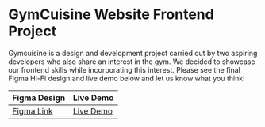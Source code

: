 # GymCuisine Website Frontend Project 
Gymcuisine is a design and development project carried out by two aspiring developers who also share an interest in the gym. We decided to showcase our frontend skills while incorporating this interest. Please see the final Figma Hi-Fi design and live demo below and let us know what you think!

| Figma Design | Live Demo |
| -------- | ---- |
|[Figma Link](https://www.dropbox.com/scl/fi/ukbnyxt8zlc2bwwgvbhrx/GymCuisine-Websise-Final-Design.fig?rlkey=d5v0kvndrk17ak81q39ol4bnl&dl=0)| [Live Demo](https://lucaraso.github.io/GymCuisine/Index.html)|
